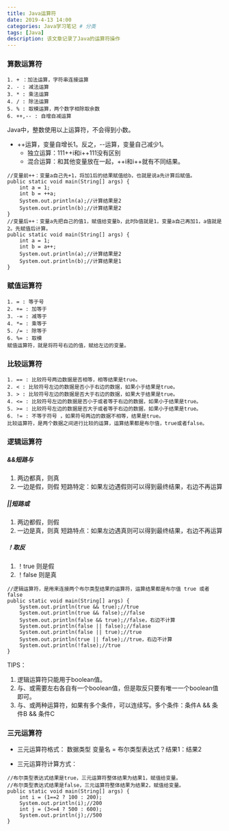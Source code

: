 ```yaml
---
title: Java运算符
date: 2019-4-13 14:00
categories: Java学习笔记 # 分类
tags: [Java]
description: 该文章记录了Java的运算符操作
---
```


### 算数运算符
```
1. + ：加法运算，字符串连接运算
2. - : 减法运算
3. * : 乘法运算
4. / : 除法运算
5. % : 取模运算，两个数字相除取余数
6. ++,-- : 自增自减运算
```

<!--more-->

Java中，整数使用以上运算符，不会得到小数。
- ++运算，变量自增长1。反之，--运算，变量自己减少1。
    - 独立运算：111++i和i++111没有区别
    - 混合运算：和其他变量放在一起，++i和i++就有不同结果。

```
//变量前++：变量a自己先+1，将加1后的结果赋值给b，也就是说a先计算后赋值。
public static void main(String[] args) {
    int a = 1;
    int b = ++a;
    System.out.println(a);//计算结果是2
    System.out.println(b);//计算结果是2
}
//变量后++：变量a先把自己的值1，赋值给变量b，此时b值就是1，变量a自己再加1，a值就是2。先赋值后计算。
public static void main(String[] args) {
    int a = 1;
    int b = a++;
    System.out.println(a);//计算结果是2
    System.out.println(b);//计算结果是1
}
```

### 赋值运算符

```
1. = : 等于号
2. += : 加等于
3. -= : 减等于
4. *= : 乘等于
5. /= : 除等于
6. %= : 取模
赋值运算符，就是将符号右边的值，赋给左边的变量。
```

### 比较运算符
```
1. == : 比较符号两边数据是否相等，相等结果是true。
2. < : 比较符号左边的数据是否小于右边的数据，如果小于结果是true。
3. > : 比较符号左边的数据是否大于右边的数据，如果大于结果是true。
4. <= : 比较符号左边的数据是否小于或者等于右边的数据，如果小于结果是true。
5. >= : 比较符号左边的数据是否大于或者等于右边的数据，如果小于结果是true。
6. != : 不等于符号 ，如果符号两边的数据不相等，结果是true。
比较运算符，是两个数据之间进行比较的运算，运算结果都是布尔值，true或者false。
```
### 逻辑运算符
##### &&短路与
1. 两边都真，则真
2. 一边是假，则假
短路特定：如果左边遇假则可以得到最终结果，右边不再运算
##### ||短路或
1. 两边都假，则假
2. 一边是真，则真
短路特点：如果左边遇真则可以得到最终结果，右边不再运算
##### ！取反
1. ！true 则是假
2. ！false 则是真
```
//逻辑运算符，是用来连接两个布尔类型结果的运算符，运算结果都是布尔值 true 或者 false
public static void main(String[] args) {
    System.out.println(true && true);//true
    System.out.println(true && false);//false
    System.out.println(false && true);//false，右边不计算
    System.out.println(false || false);//falase
    System.out.println(false || true);//true
    System.out.println(true || false);//true，右边不计算
    System.out.println(!false);//true
}
```

TIPS：
1. 逻辑运算符只能用于boolean值。
2. 与、或需要左右各自有一个boolean值，但是取反只要有唯一一个boolean值即可。
3. 与、或两种运算符，如果有多个条件，可以连续写。多个条件：条件A && 条件B && 条件C
### 三元运算符
- 三元运算符格式：
数据类型 变量名 = 布尔类型表达式？结果1：结果2

- 三元运算符计算方式：

```
//布尔类型表达式结果是true，三元运算符整体结果为结果1，赋值给变量。
//布尔类型表达式结果是false，三元运算符整体结果为结果2，赋值给变量。
public static void main(String[] args) {
    int i = (1==2 ? 100 : 200);
    System.out.println(i);//200
    int j = (3<=4 ? 500 : 600);
    System.out.println(j);//500
}
```
